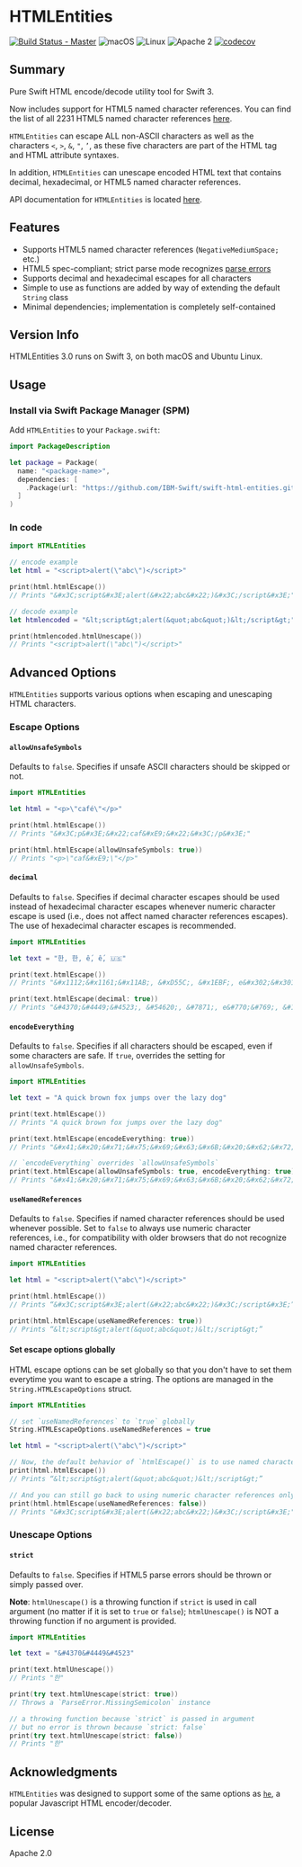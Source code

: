# HTMLEntities

[![Build Status - Master](https://api.travis-ci.org/IBM-Swift/swift-html-entities.svg?branch=master)](https://travis-ci.org/IBM-Swift/swift-html-entities)
![macOS](https://img.shields.io/badge/os-macOS-green.svg?style=flat)
![Linux](https://img.shields.io/badge/os-linux-green.svg?style=flat)
![Apache 2](https://img.shields.io/badge/license-Apache2-blue.svg?style=flat)
[![codecov](https://codecov.io/gh/IBM-Swift/swift-html-entities/branch/master/graph/badge.svg)](https://codecov.io/gh/IBM-Swift/swift-html-entities)

## Summary
Pure Swift HTML encode/decode utility tool for Swift 3.

Now includes support for HTML5 named character references. You can find the list of all 2231 HTML5 named character references [here](https://www.w3.org/TR/html5/syntax.html#named-character-references).

`HTMLEntities` can escape ALL non-ASCII characters as well as the characters `<`, `>`, `&`, `"`, `’`, as these five characters are part of the HTML tag and HTML attribute syntaxes.

In addition, `HTMLEntities` can unescape encoded HTML text that contains decimal, hexadecimal, or HTML5 named character references.

API documentation for `HTMLEntities` is located [here](https://ibm-swift.github.io/swift-html-entities/).

## Features

* Supports HTML5 named character references (`NegativeMediumSpace;` etc.)
* HTML5 spec-compliant; strict parse mode recognizes [parse errors](https://www.w3.org/TR/html5/syntax.html#tokenizing-character-references)
* Supports decimal and hexadecimal escapes for all characters
* Simple to use as functions are added by way of extending the default `String` class
* Minimal dependencies; implementation is completely self-contained

## Version Info

HTMLEntities 3.0 runs on Swift 3, on both macOS and Ubuntu Linux.

## Usage

### Install via Swift Package Manager (SPM)

Add `HTMLEntities` to your `Package.swift`:

```swift
import PackageDescription

let package = Package(
  name: "<package-name>",
  dependencies: [
    .Package(url: "https://github.com/IBM-Swift/swift-html-entities.git", majorVersion: 3, minor: 0)
  ]
)
```

### In code

```swift
import HTMLEntities

// encode example
let html = "<script>alert(\"abc\")</script>"

print(html.htmlEscape())
// Prints "&#x3C;script&#x3E;alert(&#x22;abc&#x22;)&#x3C;/script&#x3E;"

// decode example
let htmlencoded = "&lt;script&gt;alert(&quot;abc&quot;)&lt;/script&gt;"

print(htmlencoded.htmlUnescape())
// Prints "<script>alert(\"abc\")</script>"
```

## Advanced Options

`HTMLEntities` supports various options when escaping and unescaping HTML characters.

### Escape Options

#### `allowUnsafeSymbols`

Defaults to `false`. Specifies if unsafe ASCII characters should be skipped or not.

```swift
import HTMLEntities

let html = "<p>\"café\"</p>"

print(html.htmlEscape())
// Prints "&#x3C;p&#x3E;&#x22;caf&#xE9;&#x22;&#x3C;/p&#x3E;"

print(html.htmlEscape(allowUnsafeSymbols: true))
// Prints "<p>\"caf&#xE9;\"</p>"

```

#### `decimal`

Defaults to `false`. Specifies if decimal character escapes should be used instead of hexadecimal character escapes whenever numeric character escape is used (i.e., does not affect named character references escapes). The use of hexadecimal character escapes is recommended.

```swift
import HTMLEntities

let text = "한, 한, ế, ế, 🇺🇸"

print(text.htmlEscape())
// Prints "&#x1112;&#x1161;&#x11AB;, &#xD55C;, &#x1EBF;, e&#x302;&#x301;, &#x1F1FA;&#x1F1F8;"

print(text.htmlEscape(decimal: true))
// Prints "&#4370;&#4449;&#4523;, &#54620;, &#7871;, e&#770;&#769;, &#127482;&#127480;"
```

#### `encodeEverything`

Defaults to `false`. Specifies if all characters should be escaped, even if some characters are safe. If `true`, overrides the setting for `allowUnsafeSymbols`.

```swift
import HTMLEntities

let text = "A quick brown fox jumps over the lazy dog"

print(text.htmlEscape())
// Prints "A quick brown fox jumps over the lazy dog"

print(text.htmlEscape(encodeEverything: true))
// Prints "&#x41;&#x20;&#x71;&#x75;&#x69;&#x63;&#x6B;&#x20;&#x62;&#x72;&#x6F;&#x77;&#x6E;&#x20;&#x66;&#x6F;&#x78;&#x20;&#x6A;&#x75;&#x6D;&#x70;&#x73;&#x20;&#x6F;&#x76;&#x65;&#x72;&#x20;&#x74;&#x68;&#x65;&#x20;&#x6C;&#x61;&#x7A;&#x79;&#x20;&#x64;&#x6F;&#x67;"

// `encodeEverything` overrides `allowUnsafeSymbols`
print(text.htmlEscape(allowUnsafeSymbols: true, encodeEverything: true))
// Prints "&#x41;&#x20;&#x71;&#x75;&#x69;&#x63;&#x6B;&#x20;&#x62;&#x72;&#x6F;&#x77;&#x6E;&#x20;&#x66;&#x6F;&#x78;&#x20;&#x6A;&#x75;&#x6D;&#x70;&#x73;&#x20;&#x6F;&#x76;&#x65;&#x72;&#x20;&#x74;&#x68;&#x65;&#x20;&#x6C;&#x61;&#x7A;&#x79;&#x20;&#x64;&#x6F;&#x67;"
```

#### `useNamedReferences`

Defaults to `false`. Specifies if named character references should be used whenever possible. Set to `false` to always use numeric character references, i.e., for compatibility with older browsers that do not recognize named character references.

```swift
import HTMLEntities

let html = "<script>alert(\"abc\")</script>"

print(html.htmlEscape())
// Prints “&#x3C;script&#x3E;alert(&#x22;abc&#x22;)&#x3C;/script&#x3E;”

print(html.htmlEscape(useNamedReferences: true))
// Prints “&lt;script&gt;alert(&quot;abc&quot;)&lt;/script&gt;”
```

#### Set escape options globally

HTML escape options can be set globally so that you don't have to set them everytime you want to escape a string. The options are managed in the `String.HTMLEscapeOptions` struct.

```swift
import HTMLEntities

// set `useNamedReferences` to `true` globally
String.HTMLEscapeOptions.useNamedReferences = true

let html = "<script>alert(\"abc\")</script>"

// Now, the default behavior of `htmlEscape()` is to use named character references
print(html.htmlEscape())
// Prints “&lt;script&gt;alert(&quot;abc&quot;)&lt;/script&gt;”

// And you can still go back to using numeric character references only
print(html.htmlEscape(useNamedReferences: false))
// Prints "&#x3C;script&#x3E;alert(&#x22;abc&#x22;)&#x3C;/script&#x3E;"
```

### Unescape Options

#### `strict`

Defaults to `false`. Specifies if HTML5 parse errors should be thrown or simply passed over.

**Note**: `htmlUnescape()` is a throwing function if `strict` is used in call argument (no matter if it is set to `true` or `false`); `htmlUnescape()` is NOT a throwing function if no argument is provided.

```swift
import HTMLEntities

let text = "&#4370&#4449&#4523"

print(text.htmlUnescape())
// Prints "한"

print(try text.htmlUnescape(strict: true))
// Throws a `ParseError.MissingSemicolon` instance

// a throwing function because `strict` is passed in argument
// but no error is thrown because `strict: false`
print(try text.htmlUnescape(strict: false))
// Prints "한"
```

## Acknowledgments

`HTMLEntities` was designed to support some of the same options as [`he`](https://github.com/mathiasbynens/he), a popular Javascript HTML encoder/decoder.

## License

Apache 2.0
